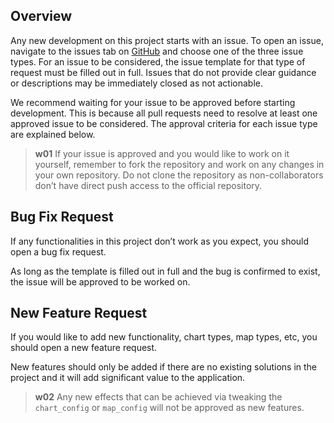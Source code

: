 ## Overview
Any new development on this project starts with an issue. To open an issue, navigate to the issues tab on [GitHub](https://github.com/tpe-doit/Taipei-City-Dashboard/issues/new/choose) and choose one of the three issue types. For an issue to be considered, the issue template for that type of request must be filled out in full. Issues that do not provide clear guidance or descriptions may be immediately closed as not actionable.

We recommend waiting for your issue to be approved before starting development. This is because all pull requests need to resolve at least one approved issue to be considered. The approval criteria for each issue type are explained below.

>**w01**
>If your issue is approved and you would like to work on it yourself, remember to fork the repository and work on any changes in your own repository. Do not clone the repository as non-collaborators don’t have direct push access to the official repository.

## Bug Fix Request
If any functionalities in this project don’t work as you expect, you should open a bug fix request. 

As long as the template is filled out in full and the bug is confirmed to exist, the issue will be approved to be worked on.

## New Feature Request
If you would like to add new functionality, chart types, map types, etc, you should open a new feature request.

New features should only be added if there are no existing solutions in the project and it will add significant value to the application. 

>**w02**
>Any new effects that can be achieved via tweaking the `chart_config` or `map_config` will not be approved as new features.
